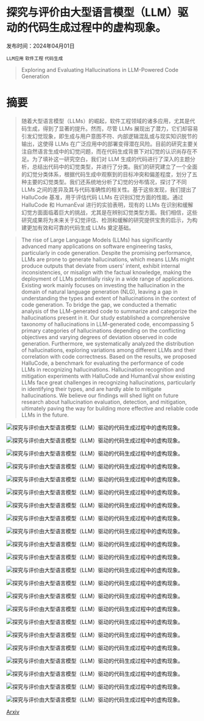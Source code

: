# 探究与评价由大型语言模型（LLM）驱动的代码生成过程中的虚构现象。

发布时间：2024年04月01日

`LLM应用` `软件工程` `代码生成`

> Exploring and Evaluating Hallucinations in LLM-Powered Code Generation

# 摘要

> 随着大型语言模型（LLMs）的崛起，软件工程领域的诸多应用，尤其是代码生成，得到了显著的提升。然而，尽管 LLMs 展现出了潜力，它们却容易引发幻觉现象，即生成与用户意图不符、内部逻辑混乱或与现实知识脱节的输出，这使得 LLMs 在广泛应用中的部署变得潜在风险。目前的研究主要关注自然语言生成中的幻觉问题，而在代码生成背景下对幻觉的认识尚存在不足。为了填补这一研究空白，我们对 LLM 生成的代码进行了深入的主题分析，总结出代码中的幻觉类型，并进行了分类。我们的研究建立了一个全面的幻觉分类体系，根据代码生成中观察到的目标冲突和偏差程度，划分了五种主要的幻觉类型。我们还系统地分析了幻觉的分布情况，探讨了不同 LLMs 之间的差异及其与代码准确性的相关性。基于这些发现，我们提出了 HalluCode 基准，用于评估代码 LLMs 在识别幻觉方面的性能。通过 HalluCode 和 HumanEval 进行的实验表明，现有的 LLMs 在识别和缓解幻觉方面面临着巨大的挑战，尤其是在辨别幻觉类型方面。我们相信，这些研究成果将为未来关于幻觉评估、检测和缓解的研究提供宝贵的启示，为构建更加有效和可靠的代码生成 LLMs 奠定基础。

> The rise of Large Language Models (LLMs) has significantly advanced many applications on software engineering tasks, particularly in code generation. Despite the promising performance, LLMs are prone to generate hallucinations, which means LLMs might produce outputs that deviate from users' intent, exhibit internal inconsistencies, or misalign with the factual knowledge, making the deployment of LLMs potentially risky in a wide range of applications. Existing work mainly focuses on investing the hallucination in the domain of natural language generation (NLG), leaving a gap in understanding the types and extent of hallucinations in the context of code generation. To bridge the gap, we conducted a thematic analysis of the LLM-generated code to summarize and categorize the hallucinations present in it. Our study established a comprehensive taxonomy of hallucinations in LLM-generated code, encompassing 5 primary categories of hallucinations depending on the conflicting objectives and varying degrees of deviation observed in code generation. Furthermore, we systematically analyzed the distribution of hallucinations, exploring variations among different LLMs and their correlation with code correctness. Based on the results, we proposed HalluCode, a benchmark for evaluating the performance of code LLMs in recognizing hallucinations. Hallucination recognition and mitigation experiments with HalluCode and HumanEval show existing LLMs face great challenges in recognizing hallucinations, particularly in identifying their types, and are hardly able to mitigate hallucinations. We believe our findings will shed light on future research about hallucination evaluation, detection, and mitigation, ultimately paving the way for building more effective and reliable code LLMs in the future.

![探究与评价由大型语言模型（LLM）驱动的代码生成过程中的虚构现象。](../../../paper_images/2404.00971/x1.png)

![探究与评价由大型语言模型（LLM）驱动的代码生成过程中的虚构现象。](../../../paper_images/2404.00971/x2.png)

![探究与评价由大型语言模型（LLM）驱动的代码生成过程中的虚构现象。](../../../paper_images/2404.00971/x3.png)

![探究与评价由大型语言模型（LLM）驱动的代码生成过程中的虚构现象。](../../../paper_images/2404.00971/x4.png)

![探究与评价由大型语言模型（LLM）驱动的代码生成过程中的虚构现象。](../../../paper_images/2404.00971/x5.png)

![探究与评价由大型语言模型（LLM）驱动的代码生成过程中的虚构现象。](../../../paper_images/2404.00971/x6.png)

![探究与评价由大型语言模型（LLM）驱动的代码生成过程中的虚构现象。](../../../paper_images/2404.00971/x7.png)

![探究与评价由大型语言模型（LLM）驱动的代码生成过程中的虚构现象。](../../../paper_images/2404.00971/x8.png)

![探究与评价由大型语言模型（LLM）驱动的代码生成过程中的虚构现象。](../../../paper_images/2404.00971/x9.png)

![探究与评价由大型语言模型（LLM）驱动的代码生成过程中的虚构现象。](../../../paper_images/2404.00971/x10.png)

![探究与评价由大型语言模型（LLM）驱动的代码生成过程中的虚构现象。](../../../paper_images/2404.00971/x11.png)

![探究与评价由大型语言模型（LLM）驱动的代码生成过程中的虚构现象。](../../../paper_images/2404.00971/x12.png)

![探究与评价由大型语言模型（LLM）驱动的代码生成过程中的虚构现象。](../../../paper_images/2404.00971/x13.png)

![探究与评价由大型语言模型（LLM）驱动的代码生成过程中的虚构现象。](../../../paper_images/2404.00971/x14.png)

![探究与评价由大型语言模型（LLM）驱动的代码生成过程中的虚构现象。](../../../paper_images/2404.00971/x15.png)

![探究与评价由大型语言模型（LLM）驱动的代码生成过程中的虚构现象。](../../../paper_images/2404.00971/x16.png)

![探究与评价由大型语言模型（LLM）驱动的代码生成过程中的虚构现象。](../../../paper_images/2404.00971/x17.png)

![探究与评价由大型语言模型（LLM）驱动的代码生成过程中的虚构现象。](../../../paper_images/2404.00971/x18.png)

![探究与评价由大型语言模型（LLM）驱动的代码生成过程中的虚构现象。](../../../paper_images/2404.00971/x19.png)

![探究与评价由大型语言模型（LLM）驱动的代码生成过程中的虚构现象。](../../../paper_images/2404.00971/x20.png)

![探究与评价由大型语言模型（LLM）驱动的代码生成过程中的虚构现象。](../../../paper_images/2404.00971/x21.png)

![探究与评价由大型语言模型（LLM）驱动的代码生成过程中的虚构现象。](../../../paper_images/2404.00971/x22.png)

[Arxiv](https://arxiv.org/abs/2404.00971)
